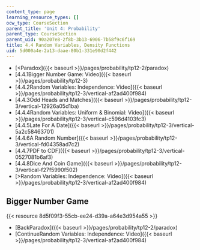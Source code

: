 ```yaml
---
content_type: page
learning_resource_types: []
ocw_type: CourseSection
parent_title: 'Unit 4: Probability'
parent_type: CourseSection
parent_uid: 90a207e8-2f8b-3b13-6906-7b58f9c6f169
title: 4.4 Random Variables, Density Functions
uid: 5d000a4e-2a13-daae-80b1-331e90d2f442
---
```


*   [\<Paradox]({{< baseurl >}}/pages/probability/tp12-2/paradox)
*   [4.4.1Bigger Number Game: Video]({{< baseurl >}}/pages/probability/tp12-3)
*   [4.4.2Random Variables: Independence: Video]({{< baseurl >}}/pages/probability/tp12-3/vertical-af2ad400f984)
*   [4.4.3Odd Heads and Matches]({{< baseurl >}}/pages/probability/tp12-3/vertical-12926a05d1ba)
*   [4.4.4Random Variables: Uniform & Binomial: Video]({{< baseurl >}}/pages/probability/tp12-3/vertical-c596d4103fc3)
*   [4.4.5Late For A Date]({{< baseurl >}}/pages/probability/tp12-3/vertical-5a2c58463701)
*   [4.4.6A Random Number]({{< baseurl >}}/pages/probability/tp12-3/vertical-fd04358ad7c2)
*   [4.4.7PDF to CDF]({{< baseurl >}}/pages/probability/tp12-3/vertical-0527081b6af3)
*   [4.4.8Dice And Coin Game]({{< baseurl >}}/pages/probability/tp12-3/vertical-f27f5990f502)
*   [\>Random Variables: Independence: Video]({{< baseurl >}}/pages/probability/tp12-3/vertical-af2ad400f984)

Bigger Number Game
------------------

{{< resource 8d5f09f3-55cb-ee24-d39a-a64e3d954a55 >}}

*   [BackParadox]({{< baseurl >}}/pages/probability/tp12-2/paradox)
*   [ContinueRandom Variables: Independence: Video]({{< baseurl >}}/pages/probability/tp12-3/vertical-af2ad400f984)